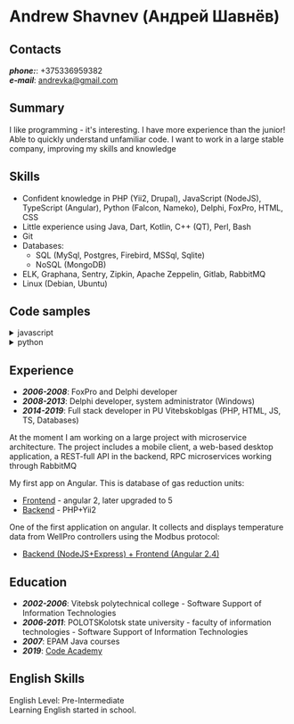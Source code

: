 # Andrew Shavnev (Андрей Шавнёв)

## Contacts
_**phone:**_: +375336959382  
_**e-mail**_: andrevka@gmail.com

## Summary 
I like programming - it's interesting. I have more experience than the junior! 
Able to quickly understand unfamiliar code. 
I want to work in a large stable company, improving my skills and knowledge
     
## Skills 
* Confident knowledge in PHP (Yii2, Drupal), JavaScript (NodeJS), TypeScript (Angular), Python (Falcon, Nameko), Delphi, FoxPro, HTML, CSS
* Little experience using Java, Dart, Kotlin, C++ (QT), Perl, Bash
* Git
* Databases: 
    - SQL (MySql, Postgres, Firebird, MSSql, Sqlite)
    - NoSQL (MongoDB)
* ELK, Graphana, Sentry, Zipkin, Apache Zeppelin, Gitlab, RabbitMQ
* Linux (Debian, Ubuntu)
    
## Code samples
<details>
<summary>javascript</summary>

```javascript
/**
 * @param preferences - an array of integers. Indices of people, whom they love
 * @returns number of love triangles
 */
module.exports = function getLoveTrianglesCount(preferences = []) {
  let skp = [];
  let res = 0;

  for (i in preferences) {
    if (skp.indexOf(i * 1) > -1) {
      continue;
    }
    let first = [preferences[i], i * 1];
    let last = first;
    let s = [];

    for (j = 1; j < 4; j++) {

      if (last.join() == [preferences[last[0] - 1], last[0] - 1].join()) {
        last = [];
        break;
      }
      last = [preferences[last[0] - 1], last[0] - 1];
      s.push(last[0] - 1);
    }

    if (first.join() == last.join()) {
      res++;
      skp = skp.concat(s)
    }
  }
  return res;
};
```

</details>

<details>
<summary>python</summary>
<p>

```python
def run(self, task: BaseTask):
        """
        Метод для запуска всех заданий, наследованых от BaseTask
        :param task: проинициализированый объект задания
        :return:
        """
        try:
            return task.run()
        except Exception as ex:
            self.logger.error("ERROR",
                       class_name=task.__class__.__name__,
                       exception=ex.__class__.__name__,
                       description=str(ex),
                       task_uuid=task.uuid,
                       task_id=task.tid,
                       task=task.name,
                       exc_info=ex)
            data = {
                'debug': task.debugdata,
                'traceback':traceback.format_tb(ex.__traceback__)
            }
            self.bg_tasks.end_task(task.tid, status=-9, message="EXCEPTION ("+ex.__class__.__name__+"): "+str(ex), data=data)
            raise ex
```

</p> 
</details>


    
## Experience
* _**2006-2008**_: FoxPro and Delphi developer
* _**2008-2013**_: Delphi developer, system administrator (Windows)
* _**2014-2019**_: Full stack developer in PU Vitebskoblgas (PHP, HTML, JS, TS, Databases)

At the moment I am working on a large project with microservice architecture. 
The project includes a mobile client, a web-based desktop application, a REST-full API in the backend, 
RPC microservices working through RabbitMQ

My first app on Angular. This is database of gas reduction units: 
* [Frontend](https://bitbucket.org/Andrew-6676/urg.angular2/src/master/) - angular 2, later upgraded to 5 
* [Backend](https://bitbucket.org/Andrew-6676/urg.yii2/src/master/) - PHP+Yii2

One of the first application on angular. It collects and displays temperature data from WellPro controllers using the Modbus protocol:
* [Backend (NodeJS+Express) + Frontend (Angular 2.4)](https://bitbucket.org/Andrew-6676/temperature/src/master/)
    
## Education
* _**2002-2006**_: Vitebsk polytechnical сollege - Software Support of Information Technologies  
* _**2006-2011**_: POLOTSKolotsk state university - faculty of information technologies - Software Support of Information Technologies
* _**2007**_: EPAM Java courses  
* _**2019**_: [Code Academy](https://www.codecademy.com/users/andrew1622305209/achievements) 
  
## English Skills
English Level: Pre-Intermediate  
Learning English started in school.   
